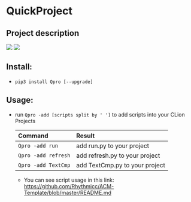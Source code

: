 # QuickProject
## Project description

[![](https://img.shields.io/badge/version-0.2.1-green)]()
[![](https://img.shields.io/badge/Author-RhythmLian-blue)]()

## Install:

  - `pip3 install Qpro [--upgrade]`

## Usage:
  
  - run `Qpro -add [scripts split by ' ']` to add scripts into your CLion Projects
    
    | Command | Result |
    | :----- | :----- |
    | `Qpro -add run` | add run.py to your project |
    | `Qpro -add refresh` | add refresh.py to your project |
    | `Qpro -add TextCmp` | add TextCmp.py to your project |
    - You can see script usage in this link: https://github.com/Rhythmicc/ACM-Template/blob/master/README.md
